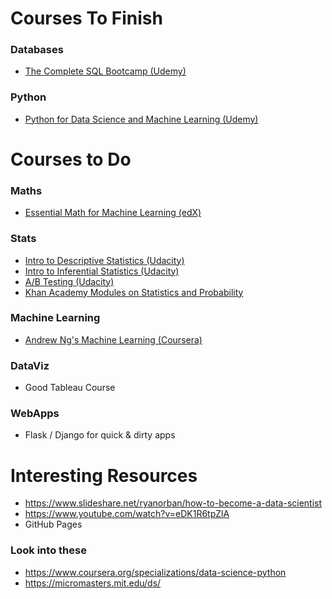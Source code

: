 # Courses To Finish

### Databases
* [The Complete SQL Bootcamp (Udemy)](https://www.udemy.com/the-complete-sql-bootcamp/)

### Python
* [Python for Data Science and Machine Learning (Udemy)](https://www.udemy.com/python-for-data-science-and-machine-learning-bootcamp/)

# Courses to Do

### Maths
* [Essential Math for Machine Learning (edX)](https://www.edx.org/course/essential-math-for-machine-learning-python-edition)

### Stats
* [Intro to Descriptive Statistics (Udacity)](https://classroom.udacity.com/courses/ud827)
* [Intro to Inferential Statistics (Udacity)](https://classroom.udacity.com/courses/ud201)
* [A/B Testing (Udacity)](https://classroom.udacity.com/courses/ud257)
* [Khan Academy Modules on Statistics and Probability](https://www.khanacademy.org/math/statistics-probability)

### Machine Learning
* [Andrew Ng's Machine Learning (Coursera)](https://www.coursera.org/learn/machine-learning/home/welcome)

### DataViz
* Good Tableau Course

### WebApps
* Flask / Django for quick & dirty apps

# Interesting Resources
* https://www.slideshare.net/ryanorban/how-to-become-a-data-scientist
* https://www.youtube.com/watch?v=eDK1R6tpZlA
* GitHub Pages

### Look into these
* https://www.coursera.org/specializations/data-science-python
* https://micromasters.mit.edu/ds/
